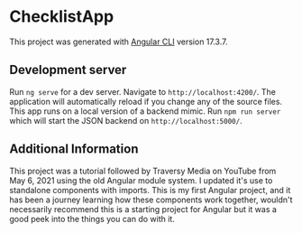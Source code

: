 # ChecklistApp

This project was generated with [Angular CLI](https://github.com/angular/angular-cli) version 17.3.7.

## Development server

Run `ng serve` for a dev server. Navigate to `http://localhost:4200/`. The application will automatically reload if you change any of the source files. This app runs on a local version of a backend mimic. Run `npm run server` which will start the JSON backend on `http://localhost:5000/`.

## Additional Information

This project was a tutorial followed by Traversy Media on YouTube from May 6, 2021 using the old Angular module system. I updated it's use to standalone components with imports. This is my first Angular project, and it has been a journey learning how these components work together, wouldn't necessarily recommend this is a starting project for Angular but it was a good peek into the things you can do with it.
